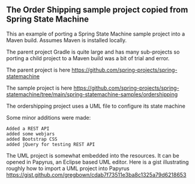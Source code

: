 ## The Order Shipping sample project copied from Spring State Machine

This an example of porting a Spring State Machine sample project into a Maven build. Assumes Maven is installed locally.

The parent project Gradle is quite large and has many sub-projects so porting a child project to a Maven build was a bit of trial and error.

The parent project is here https://github.com/spring-projects/spring-statemachine

The sample project is here https://github.com/spring-projects/spring-statemachine/tree/main/spring-statemachine-samples/ordershipping

The ordershipping project uses a UML file to configure its state machine

Some minor additions were made:

    Added a REST API
    added some webjars
    added Bootstrap CSS 
    added jQuery for testing REST API

The UML project is somewhat embedded into the resources. It can be opened in Papyrus, an Eclipse based UML editor.
Here is a gist illustrating roughly how to import a UML project into Papyrus https://gist.github.com/gregbown/cdab7f73511e3ba8c1325a79d6218653
